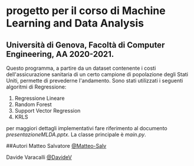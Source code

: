 # progetto per il corso di Machine Learning and Data Analysis
## Università di Genova, Facoltà di Computer Engineering, AA 2020-2021.

Questo programma, a partire da un dataset contenente i costi dell'assicurazione sanitaria di un certo campione di
popolazione degli Stati Uniti, permette di prevederne l'andamento. Sono stati utilizzati i seguenti algoritmi di Regressione:
1. Regressione Lineare
2. Random Forest
3. Support Vector Regression
4. KRLS

per maggiori dettagli implementativi fare riferimento al documento *presentazioneMLDA.pptx*. La classe principale
è *main.py*.

##Autori
Matteo Salvatore [@Matteo-Salv](https://github.com/Matteo-Salv)

Davide Varacalli [@DavideV](https://github.com/DavideV-git1)


